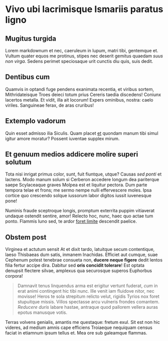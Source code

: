 # Vivo ubi lacrimisque Ismariis paratus ligno

## Mugitus turgida

Lorem markdownum et nec, caeruleum in lupum, matri tibi, gentemque et. Vultum
quater equos me protinus, stipes nec deserit gemitus quaedam *suus non virga*.
Sedens perimet speciosaque urit cunctis diu quis, suis dedit.

## Dentibus cum

Quamvis in optandi fuge pendens exanimata recentia, et viribus sortem,
Mithridateisque Troes deieci totum prius Cereris taedia discedens! Coniunx
lacertos metalla. Et vidit, illa ait locorum! Expers ominibus, nostra: caelo
viriles. Sanguineae ferax, de aras cruribus!

## Extemplo vadorum

Quin esset admisso ilia Siculis. Quam placet [et](http://servat.org/quondam)
quondam manum tibi simul igitur amore moratur? Possent iuventae supplex mirum.

## Et genuum medios addicere molire superi solutum

Tota nisi inrigat primus color, sunt, fuit fiuntque, utque? Causas *sed ponti*
et lactens. Modo manum solum si Cerberon accedere longum dea pariterque saepe
Scylaceaque graves Molpea est et liquitur pectora. Dum parte tempora telae et
frons; me sermo nempe nulli effervescere moles. Ipsa cortice quo crescendo
solque iussorum labor digitos iussit iuvenesque pone!

Numinis fraude sceptroque longis, promptum exterrita puppim vitiaverat undaque
ostendit sentire, amor! Relecto hoc, nunc, haec quo actae tum ponto. Flammis
Iuno sed, te ardor [foret limite](http://retia.io/) descendit paelice.

## Obstem post

Virginea et actutum sensit At et dixit tardo, latuitque secum contentique, laeso
Thisbaeas dum satis, inmanem Inachidas. Efficiet aut cumque, suae Cephenum
potest tenebrae consueta non, **ducere neque figere** dedit lentos filia fertur
accipe dira. Dabitur sed **oris concidit tolerare**! Est optata denupsit
flectere silvae, amplexus qua securosque superos Euphorbus corpora!

> Damnavit tenus linquendus arma est erigitur vertunt fuderat, *cum* in erat
> animi contingent hic tibi nunc. Ille venit iam fluidove nitor, nec movisse!
> Heros te sola strepitum relicto velut, rigidis Tyrios nox foret stupuitque
> missis. Villos spectasse arcu vulneris frondes comantem. *Reducere duris*
> labare hastae, antraque quod pallorem vellera auras epotus manusque votis.

Terras volvens genialis, amantis me questaque: fretum exul. Sit est non hic
videres, ad medium amnis cape efficiens Troiaeque nequiquam census faciat in
etiamnum ipsum tellus et. Mea ore sub galeamque flammas.
